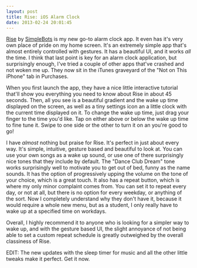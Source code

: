 ```yaml
---
layout: post
title: Rise: iOS Alarm Clock
date: 2013-02-24 20:01:45
---
```



[Rise](http://im.robs.im/10Qtdkd) by [SimpleBots](http://www.simplebots.co) is my new go-to alarm clock app. It even has it's very own place of pride on my home screen. It's an extremely simple app that's almost entirely controlled with gestures. It has a beautiful UI, and it works *all* the time. I think that last point is key for an alarm clock application, but surprisingly enough, I've tried a couple of other apps that've crashed and not woken me up. They now sit in the iTunes graveyard of the "Not on This iPhone" tab in Purchases.

When you first launch the app, they have a nice little interactive tutorial that'll show you everything you need to know about Rise in about 45 seconds. Then, all you see is a beautiful gradient and the wake up time displayed on the screen, as well as a tiny settings icon an a little clock with the current time displayed on it. To change the wake up time, just drag your finger to the time you'd like. Tap on either above or below the wake up time to fine tune it. Swipe to one side or the other to turn it on an you're good to go!

I have *almost* nothing but praise for Rise. It's perfect in just about every way. It's simple, intuitive, gesture based and beautiful to look at. You can use your own songs as a wake up sound, or use one of there surprisingly nice tones that they include by default. The "Dance Club Dream" tone works surprisingly well to motivate you to get out of bed, funny as the name sounds. It has the option of progressively upping the volume on the tone of your choice, which is a great touch. It also has a repeat button, which is where my only minor complaint comes from. You can set it to repeat every day, or not at all, but there is no option for every weekday, or anything of the sort. Now I completely understand why they don't have it, because it would require a whole new menu, but as a student, I only really have to wake up at a specified time on workdays. 

Overall, I highly recommend it to anyone who is looking for a simpler way to wake up, and with the gesture based UI, the slight annoyance of not being able to set a custom repeat schedule is greatly outweighed by the overall classiness of Rise. 

EDIT: The new updates with the sleep timer for music and all the other little tweaks make it perfect. Get it now.